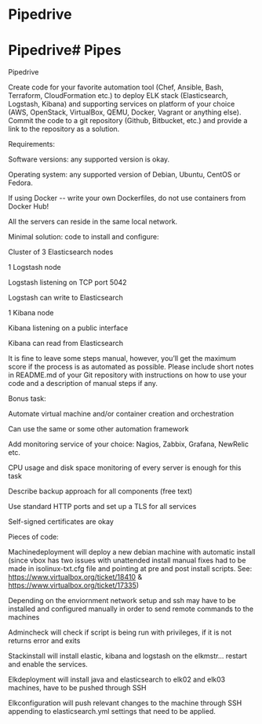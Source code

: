 # Pipedrive

# Pipedrive# Pipes
Pipedrive

Create code for your favorite automation tool (Chef, Ansible, Bash, Terraform, CloudFormation etc.) 
to deploy ELK stack (Elasticsearch, Logstash, Kibana) and supporting services on platform of your choice 
(AWS, OpenStack, VirtualBox, QEMU, Docker, Vagrant or anything else).
Commit the code to a git repository (Github, Bitbucket, etc.) and provide a link to the repository as a solution.

Requirements:

Software versions: any supported version is okay.

Operating system: any supported version of Debian, Ubuntu, CentOS or Fedora.

If using Docker -- write your own Dockerfiles, do not use containers from Docker Hub!

All the servers can reside in the same local network.


Minimal solution: code to install and configure:

Cluster of 3 Elasticsearch nodes

1 Logstash node

Logstash listening on TCP port 5042

Logstash can write to Elasticsearch

1 Kibana node

Kibana listening on a public interface

Kibana can read from Elasticsearch

It is fine to leave some steps manual, however, you’ll get the maximum score if the process is as automated as possible.
Please include short notes in README.md of your Git repository with instructions on how to use your code and a description of manual steps if any.


Bonus task:

Automate virtual machine and/or container creation and orchestration

Can use the same or some other automation framework

Add monitoring service of your choice: Nagios, Zabbix, Grafana, NewRelic etc.

CPU usage and disk space monitoring of every server is enough for this task

Describe backup approach for all components (free text)

Use standard HTTP ports and set up a TLS for all services

Self-signed certificates are okay





Pieces of code:

Machinedeployment will deploy a new debian machine with automatic install (since vbox has two issues with unattended install manual fixes had to be made in isolinux-txt.cfg file and pointing at pre and post install scripts. See: https://www.virtualbox.org/ticket/18410 & https://www.virtualbox.org/ticket/17335)

Depending on the enviornment network setup and ssh may have to be installed and configured manually in order to send remote commands to the machines

Admincheck will check if script is being run with privileges, if it is not returns error and exits

Stackinstall will install elastic, kibana and logstash on the elkmstr... restart and enable the services.

Elkdeployment will install java and elasticsearch to elk02 and elk03 machines, have to be pushed through SSH

Elkconfiguration will push relevant changes to the machine through SSH appending to elasticsearch.yml settings that need to be applied.

